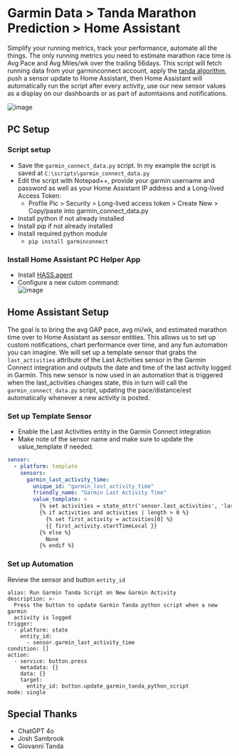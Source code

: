 # Garmin Data > Tanda Marathon Prediction > Home Assistant
Simplify your running metrics, track your performance, automate all the things. The only running metrics you need to estimate marathon race time is Avg Pace and Avg Miles/wk over the trailing 56days.  This script will fetch running data from your garminconnect account, apply the [tanda algorithm](https://freshlegsmonday.com/), push a sensor update to Home Assistant, then Home Assistant will automatically run the script after every activity, use our new sensor values as a display on our dashboards or as part of automtaions and notifications.

![image](https://github.com/seanap/HA-Garmin-Tanda/assets/17012946/4aa165a7-5559-44b2-abf2-3da5d4d0cf7e)

## PC Setup

### Script setup

* Save the `garmin_connect_data.py` script. In my example the script is saved at `C:\scripts\garmin_connect_data.py`  
* Edit the script with Notepad++, provide your garmin username and password as well as your Home Assistant IP address and a Long-lived Access Token:  
  * Profile Pic > Security > Long-lived access token > Create New > Copy/paste into garmin_connect_data.py  
* Install python if not already installed  
* Install pip if not already installed  
* Install required python module  
  * `pip install garminconnect`  

### Install Home Assistant PC Helper App
* Install [HASS.agent](https://github.com/LAB02-Research/HASS.Agent)
* Configure a new cutom command:  
![image](https://github.com/seanap/HA-Garmin-Tanda/assets/17012946/248881e5-be1a-4e64-a154-6d7d201518ad)

## Home Assistant Setup

The goal is to bring the avg GAP pace, avg mi/wk, and estimated marathon time over to Home Assistant as sensor entities.  This allows us to set up custom notifications, chart performance over time, and any fun automation you can imagine. We will set up a template sensor that grabs the `last_activities` attribute of the Last Activities sensor in the Garmin Connect integration and outputs the date and time of the last activity logged in Garmin.  This new sensor is now used in an automation that is triggered when the last_activities changes state, this in turn will call the `garmin_connect_data.py` script, updating the pace/distance/est automatically whenever a new activity is posted.

### Set up Template Sensor

* Enable the Last Activities entity in the Garmin Connect integration
* Make note of the sensor name and make sure to update the value_template if needed.

```yaml
sensor:
  - platform: template
    sensors:
      garmin_last_activity_time:
        unique_id: "garmin_last_activity_time"
        friendly_name: "Garmin Last Activity Time"
        value_template: >
          {% set activities = state_attr('sensor.last_activities', 'last_Activities') %}
          {% if activities and activities | length > 0 %}
            {% set first_activity = activities[0] %}
            {{ first_activity.startTimeLocal }}
          {% else %}
            None
          {% endif %}
```

### Set up Automation

Review the sensor and button `entity_id`

```jinja
alias: Run Garmin Tanda Script on New Garmin Activity
description: >-
  Press the button to update Garmin Tanda python script when a new garmin
  activity is logged
trigger:
  - platform: state
    entity_id:
      - sensor.garmin_last_activity_time
condition: []
action:
  - service: button.press
    metadata: {}
    data: {}
    target:
      entity_id: button.update_garmin_tanda_python_script
mode: single
```

## Special Thanks
* ChatGPT 4o
* Josh Sambrook
* Giovanni Tanda
